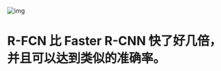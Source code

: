 ![img](https://pic2.zhimg.com/80/v2-59bb570a810d0881c1ef9b361ef6a5a1_720w.jpg)

# R-FCN 比 Faster R-CNN 快了好几倍，并且可以达到类似的准确率。